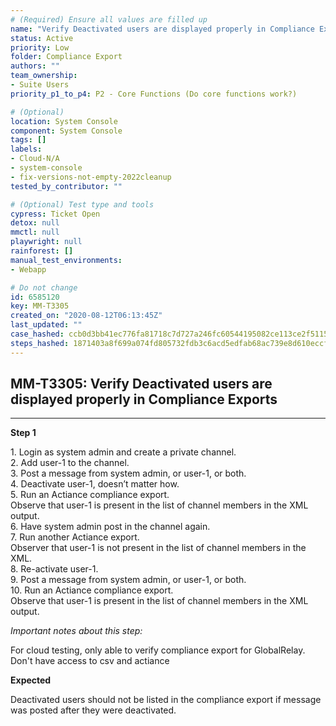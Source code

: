 ```yaml
---
# (Required) Ensure all values are filled up
name: "Verify Deactivated users are displayed properly in Compliance Exports"
status: Active
priority: Low
folder: Compliance Export
authors: ""
team_ownership:
- Suite Users
priority_p1_to_p4: P2 - Core Functions (Do core functions work?)

# (Optional)
location: System Console
component: System Console
tags: []
labels:
- Cloud-N/A
- system-console
- fix-versions-not-empty-2022cleanup
tested_by_contributor: ""

# (Optional) Test type and tools
cypress: Ticket Open
detox: null
mmctl: null
playwright: null
rainforest: []
manual_test_environments:
- Webapp

# Do not change
id: 6585120
key: MM-T3305
created_on: "2020-08-12T06:13:45Z"
last_updated: ""
case_hashed: ccb0d3bb41ec776fa81718c7d727a246fc60544195082ce113ce2f5115df516d0f1162249c86d9247e43d072382d28f7
steps_hashed: 1871403a8f699a074fd805732fdb3c6acd5edfab68ac739e8d610eccf2cfb0d679d0258a2bed18c0eb11a0a1b1a628cd
---
```


<!-- (Auto-generated) Based on frontmatter's "key" and "name" -->

## MM-T3305: Verify Deactivated users are displayed properly in Compliance Exports

---

**Step 1**

1\. Login as system admin and create a private channel.\
2\. Add user-1 to the channel.\
3\. Post a message from system admin, or user-1, or both.\
4\. Deactivate user-1, doesn’t matter how.\
5\. Run an Actiance compliance export.\
Observe that user-1 is present in the list of channel members in the XML output.\
6\. Have system admin post in the channel again.\
7\. Run another Actiance export.\
Observer that user-1 is not present in the list of channel members in the XML.\
8\. Re-activate user-1.\
9\. Post a message from system admin, or user-1, or both.\
10\. Run an Actiance compliance export.\
Observe that user-1 is present in the list of channel members in the XML output.

_Important notes about this step:_

For cloud testing, only able to verify compliance export for GlobalRelay. Don't have access to csv and actiance

**Expected**

Deactivated users should not be listed in the compliance export if message was posted after they were deactivated.
